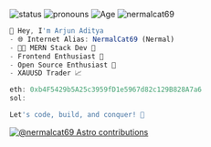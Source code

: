 ![status](https://img.shields.io/badge/Status-Sleep_Deprieved-c70000) ![pronouns](https://img.shields.io/badge/Pronouns-He/Him-8A2BE2) ![Age](https://img.shields.io/badge/9_July_2006-17-00a602) <img src="https://komarev.com/ghpvc/?username=nermalcat69&label=Profile%20views&color=0e75b6&style=flat" alt="nermalcat69" />

```Javascript
👋 Hey, I'm Arjun Aditya
- 🌐 Internet Alias: NermalCat69 (Nermal)
- 👨‍💻 MERN Stack Dev 🚀 
- Frontend Enthusiast 🎨 
- Open Source Enthusiast 🌟 
- XAUUSD Trader 📈

eth: 0xb4F5429b5A25c3959fD1e5967d82c129B828A7a6
sol: 

Let's code, build, and conquer! 🚀
```

[![@nermalcat69 Astro contributions](https://astro.badg.es/v2/contributor/nermalcat69.svg)](https://astro.badg.es/contributor/nermalcat69/)



<!---

https://sr.ht/~nermalcat69/

--->
